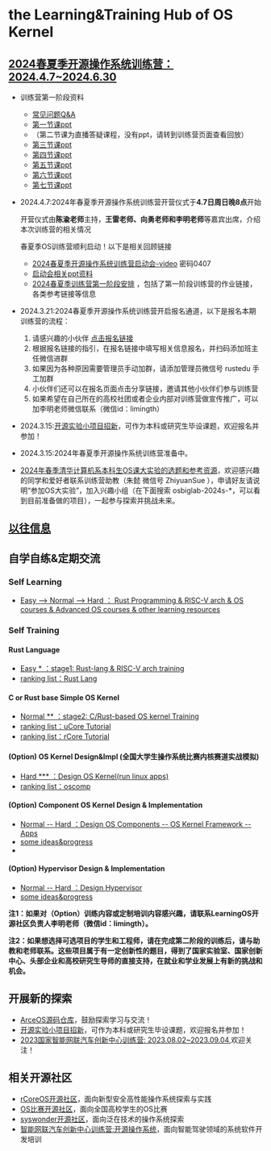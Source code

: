 # the Learning&Training Hub of OS Kernel

## [2024春夏季开源操作系统训练营：2024.4.7~2024.6.30](https://github.com/LearningOS/rust-based-os-comp2024)
- 训练营第一阶段资料
  - [常见问题Q&A](https://docs.qq.com/doc/DY3VMc0tOc29KTWZ5)
  - [第一节课ppt](https://cloud.tsinghua.edu.cn/f/fd23a79ab58f49f6891c/)
  - （第二节课为直播答疑课程，没有ppt，请转到训练营页面查看回放）
  - [第三节课ppt](https://cloud.tsinghua.edu.cn/f/5add317c1272418c999b/)
  - [第四节课ppt](https://cloud.tsinghua.edu.cn/f/e6687f5b381c4d1e960a/)
  - [第五节课ppt](https://cloud.tsinghua.edu.cn/f/ca5066ace89b4a558825/)
  - [第六节课ppt](https://slidev.dawnmagnet.xyz/os2rustalgo1)
  - [第七节课ppt](https://slidev.dawnmagnet.xyz/os2rustalgo2)
- 2024.4.7:2024年春夏季开源操作系统训练营开营仪式于**4.7日周日晚8点**开始
  
  开营仪式由**陈渝老师**主持，**王雷老师、向勇老师和李明老师**等嘉宾出席，介绍本次训练营的相关情况
  
  春夏季OS训练营顺利启动！以下是相关回顾链接
  
  - [2024春夏季开源操作系统训练营启动会-video](https://meeting.tencent.com/user-center/shared-record-info?id=95ecb9c0-64f2-4934-a671-78474f735af2&from=3&record_type=2) 密码0407
  - [启动会相关ppt资料](https://cloud.tsinghua.edu.cn/d/a87b5cbcfac04947b17c/)
  - [2024春夏季训练营第一阶段安排](https://github.com/LearningOS/rust-based-os-comp2024/blob/main/2024-spring-scheduling-1.md) ，包括了第一阶段训练营的作业链接，各类参考链接等信息
- 2024.3.21:2024春夏季开源操作系统训练营开启报名通道，以下是报名本期训练营的流程：
  1. 请感兴趣的小伙伴 [点击报名链接](https://opencamp.cn/os2edu/camp/2024spring/register?code=epLZ6ZPBvc37)
  2. 根据报名链接的指引，在报名链接中填写相关信息报名，并扫码添加班主任微信进群
  3. 如果因为各种原因需要管理员手动加群，请添加管理员微信号 rustedu 手工加群
  4. 小伙伴们还可以在报名页面点击分享链接，邀请其他小伙伴们参与训练营
  5. 如果希望在自己所在的高校社团或者企业内部对训练营做宣传推广，可以加李明老师微信联系（微信id：limingth）
- 2024.3.15:[开源实验小项目招新](https://github.com/orgs/rcore-os/discussions/categories/ideas)，可作为本科或研究生毕设课题，欢迎报名并参加！
- 2024.3.15:2024年春夏季开源操作系统训练营准备中。
- [2024年春季清华计算机系本科生OS课大实验的选题和参考资源](https://github.com/LearningOS/os-lectures/blob/master/oslabs/biglab-relatedinfo.md)，欢迎感兴趣的同学和爱好者联系训练营助教（朱懿 微信号 ZhiyuanSue ），申请好友请说明“参加OS大实验”，加入兴趣小组（在下面搜索 osbiglab-2024s-*，可以看到目前准备做的项目），一起参与探索并挑战未来。


## [以往信息](./profile/log.md)

## 自学自练&定期交流

### Self Learning
- [Easy --> Normal  --> Hard ： Rust Programming & RISC-V arch & OS courses & Advanced OS courses & other learning resources](https://github.com/LearningOS/rust-based-os-comp2023/blob/main/relatedinfo.md)
 
### Self Training
#### Rust Language
- [Easy * ：stage1: Rust-lang & RISC-V arch training](https://github.com/LearningOS/rust-based-os-comp2023/blob/main/scheduling-1.md)
- [ranking list：Rust Lang](https://learningos.github.io/rust-rustlings-ranking/)
#### C or Rust base Simple OS Kernel
- [Normal ** ：stage2: C/Rust-based OS kernel Training](https://github.com/LearningOS/rust-based-os-comp2023/blob/main/scheduling-2.md)
- [ranking list：uCore Tutorial]( https://learningos.github.io/2023S-OS-uCore-Classroom-Rank-list/)
- [ranking list：rCore Tutorial]( https://learningos.github.io/2023S-OS-rCore-Classroom-Rank-list/)
  
#### (Option) OS Kernel Design&Impl (全国大学生操作系统比赛内核赛道实战模拟)
- [Hard *** ：Design OS Kernel(run linux apps)](https://github.com/LearningOS/oscomp-kernel-training)
- [ranking list：oscomp](https://os-autograding.github.io/classroom-grading-template/)

#### (Option) Component OS Kernel Design & Implementation
- [Normal -- Hard  ：Design OS Components -- OS Kernel Framework -- Apps](https://github.com/rcore-os/arceos)
- [some ideas&progress](https://github.com/orgs/rcore-os/discussions/categories/ideas)
- 
#### (Option) Hypervisor Design & Implementation
- [Normal -- Hard  ：Design Hypervisor](https://github.com/LearningOS/RVM-Tutorial)
- [some ideas&progress](https://github.com/orgs/rcore-os/discussions/13)

**注1：如果对（Option）训练内容或定制培训内容感兴趣，请联系LearningOS开源社区负责人李明老师（微信id：limingth）。**

**注2：如果想选择可选项目的学生和工程师，请在完成第二阶段的训练后，请与助教和老师联系。这些项目属于有一定创新性的题目，得到了国家实验室、国家创新中心、头部企业和高校研究生导师的直接支持，在就业和学业发展上有新的挑战和机会。**

## 开展新的探索
- [ArceOS源码仓库](https://github.com/rcore-os/arceos)，鼓励探索学习与交流！
- [开源实验小项目招新](https://github.com/orgs/rcore-os/discussions/categories/ideas)，可作为本科或研究生毕设课题，欢迎报名并参加！
- [2023国家智能网联汽车创新中心训练营: 2023.08.02~2023.09.04](https://github.com/cicvedu),欢迎关注！
  
## 相关开源社区
- [rCoreOS开源社区](https://github.com/rcore-os)，面向新型安全高性能操作系统探索与实践
- [OS比赛开源社区](https://github.com/oscomp)，面向全国高校学生的OS比赛
- [syswonder开源社区](https://syswonder.org/)，面向泛在技术的操作系统探索
- [智能网联汽车创新中心训练营:开源操作系统](https://github.com/cicvedu)，面向智能驾驶领域的系统软件开发培训
